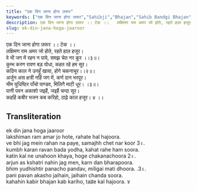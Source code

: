 ```yaml
---
title: "एक दिन जाना होगा ज़रूर"
keywords: ["एक दिन जाना होगा ज़रूर","Sahibji","Bhajan","Sahib Bandgi Bhajan","Sant Kabir Bhajan","bhajan lyrics","साहिब बंदगी भजन","भजन"]
description: एक दिन जाना होगा ज़रूर ।। टेक ।।   लक्षिमण राम अमर जो होते, रहते हाल हजूर।   वे भी जग में रहन न पाये, समझ चेत नर कूर ।।३॥।    कुम्भ करण रावण बड़ योधा
slug: ek-din-jana-hoga-jaaroor
---
```


  
   एक दिन जाना होगा ज़रूर ।। टेक ।।  
लक्षिमण राम अमर जो होते, रहते हाल हजूर।  
वे भी जग में रहन न पाये, समझ चेत नर कूर ।।३॥।  
 कुम्भ करण रावण बड़ योधा, कहत रहे हम सूर।  
कठिन काल ने उनहूँ खाया, होगे चकनाचूर।।२॥।  
अर्जुन अस क्षत्री नहिं जग में, कर्ण दान भरपूर।  
भीम युधिष्ठिर पाँचो पाण्डव, मिलिगै माटी धूर। ।३॥।  
पानी पवन अकाशो जइहैं, जइहैं चन्दा सूर।  
कहहिं कबीर भजन कब करिहो, ठाढ़े काल हजूर। ४ ।।  


## Transliteration

  
   ek din jana hoga jaaroor      
lakshiman ram amar jo hote, rahate hal hajoora.  
ve bhi jag mein rahan na paye, samajhh chet nar koor  3॥.  
 kumbh karan ravan bada yodha, kahat rahe ham soora.  
katin kal ne unahoon khaya, hoge chakanachoora 2॥.  
arjun as kshatri nahin jag men, karn dan bharapoora.  
bhim yudhishtir panacho pandav, miligai mati dhoora. .3॥.  
pani pavan akasho jaihain, jaihain chanda soora.  
kahahin kabir bhajan kab kariho, taढ़e kal hajoora. ४    

  